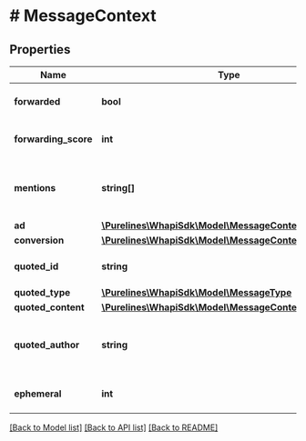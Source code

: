 # # MessageContext

## Properties

Name | Type | Description | Notes
------------ | ------------- | ------------- | -------------
**forwarded** | **bool** | Is forwarding message | [optional]
**forwarding_score** | **int** | Count fo forwarding message | [optional]
**mentions** | **string[]** | The numbers of the mentioned users | [optional]
**ad** | [**\Purelines\WhapiSdk\Model\MessageContextAD**](MessageContextAD.md) |  | [optional]
**conversion** | [**\Purelines\WhapiSdk\Model\MessageContextConversion**](MessageContextConversion.md) |  | [optional]
**quoted_id** | **string** | ID of quoted message | [optional]
**quoted_type** | [**\Purelines\WhapiSdk\Model\MessageType**](MessageType.md) |  | [optional]
**quoted_content** | [**\Purelines\WhapiSdk\Model\MessageContent**](MessageContent.md) |  | [optional]
**quoted_author** | **string** | Whatsapp ID of quoted message author | [optional]
**ephemeral** | **int** | Ephemeral message duration | [optional]

[[Back to Model list]](../../README.md#models) [[Back to API list]](../../README.md#endpoints) [[Back to README]](../../README.md)
